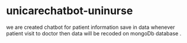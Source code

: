 # unicarechatbot-uninurse
we are created chatbot for patient information save in data whenever patient visit to doctor then data will be recoded on mongoDb database
.
